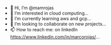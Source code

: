 - 👋 Hi, I’m @mamrojas
- 👀 I’m interested in cloud computing...
- 🌱 I’m currently learning aws and gcp...
- 💞️ I’m looking to collaborate on new projects...
- 📫 How to reach me: on linkedIn https://www.linkedin.com/in/marcorojas/...

<!---
mamrojas/mamrojas is a ✨ special ✨ repository because its `README.md` (this file) appears on your GitHub profile.
You can click the Preview link to take a look at your changes.
--->
